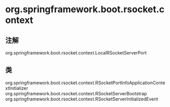 # org.springframework.boot.rsocket.context

## 注解

org.springframework.boot.rsocket.context.LocalRSocketServerPort

## 类

org.springframework.boot.rsocket.context.RSocketPortInfoApplicationContextInitializer
org.springframework.boot.rsocket.context.RSocketServerBootstrap
org.springframework.boot.rsocket.context.RSocketServerInitializedEvent





